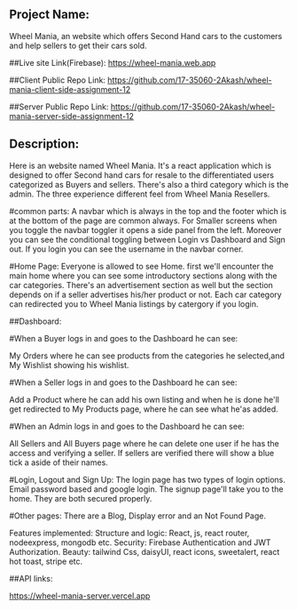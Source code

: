 ## Project Name: 
Wheel Mania, an website which offers Second Hand cars to the customers and help sellers to get their cars sold.


##Live site Link(Firebase):
https://wheel-mania.web.app

##Client Public Repo Link:
https://github.com/17-35060-2Akash/wheel-mania-client-side-assignment-12

##Server Public Repo Link:
https://github.com/17-35060-2Akash/wheel-mania-server-side-assignment-12



## Description:
Here is an website named Wheel Mania. It's a react application which is designed to offer Second hand cars for resale to the differentiated 
users categorized as Buyers and sellers. There's also a third category which is the admin. The three experience different feel from Wheel Mania Resellers.

#common parts:
A navbar which is always in the top and the footer which is at the bottom of the page are common always. 
For Smaller screens when you toggle the navbar toggler it opens a side panel from the left. Moreover you can see the conditional toggling 
between Login vs Dashboard and Sign out. If you login you can see the username in the navbar corner.
 
#Home Page:
Everyone is allowed to see Home. first we'll encounter the main home where you can see some introductory sections along with the car categories. There's an advertisement section as well
but the section depends on if a seller advertises his/her product or not. Each car category can redirected you to Wheel Mania listings by catergory if you login.

##Dashboard:

#When a Buyer logs in and goes to the Dashboard he can see:

My Orders where he can see products from the categories he selected,and 
My Wishlist showing his wishlist. 

#When a Seller logs in and goes to the Dashboard he can see:

Add a Product where he can add his own listing and when he is done he'll get redirected to My Products page,
where he can see what he'as added.

#When an Admin logs in and goes to the Dashboard he can see:

All Sellers and All Buyers page where he can delete one user if he has the access and 
verifying a seller. If sellers are verified there will show a blue tick a aside of their names.



#Login, Logout and Sign Up: 
The login page has two types of login options. Email password based and google login.
The signup page'll take you to the home. They are both secured properly.


#Other pages:
There are a Blog, Display error and an Not Found Page.

Features implemented:
Structure and logic: React, js, react router, nodeexpress, mongodb etc.
Security: Firebase Authentication and JWT Authorization.
Beauty: tailwind Css, daisyUI, react icons, sweetalert, react hot toast, stripe etc.



##API links:

https://wheel-mania-server.vercel.app
